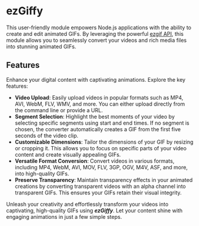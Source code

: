 # ezGiffy

This user-friendly module empowers Node.js applications with the ability to create and edit animated GIFs. By leveraging the powerful [ezgif API](https://ezgif.com/), this module allows you to seamlessly convert your videos and rich media files into stunning animated GIFs.

## Features

Enhance your digital content with captivating animations.
Explore the key features:

- **Video Upload**: Easily upload videos in popular formats such as MP4, AVI, WebM, FLV, WMV, and more. You can either upload directly from the command line or provide a URL.
- **Segment Selection**: Highlight the best moments of your video by selecting specific segments using start and end times. If no segment is chosen, the converter automatically creates a GIF from the first five seconds of the video clip.
- **Customizable Dimensions**: Tailor the dimensions of your GIF by resizing or cropping it. This allows you to focus on specific parts of your video content and create visually appealing GIFs.
- **Versatile Format Conversion**: Convert videos in various formats, including MP4, WebM, AVI, MOV, FLV, 3GP, OGV, M4V, ASF, and more, into high-quality GIFs.
- **Preserve Transparency**: Maintain transparency effects in your animated creations by converting transparent videos with an alpha channel into transparent GIFs. This ensures your GIFs retain their visual integrity.

Unleash your creativity and effortlessly transform your videos into captivating, high-quality GIFs using ***ezGiffy***. Let your content shine with engaging animations in just a few simple steps.
